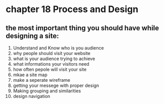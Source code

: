 # chapter 18 Process and Design
## the most important thing you should have while designing a site:
1. Understand and Know who is you audience
2. why people should visit your website
3. what is your audience trying to achieve 
4. what informations your visitors need 
5. how often pepole will visit your site
6. mkae a site map
7. make a seperate wireframe
8. getting your messege with proper design
9. Making grouping and similarities
11. design navigation
